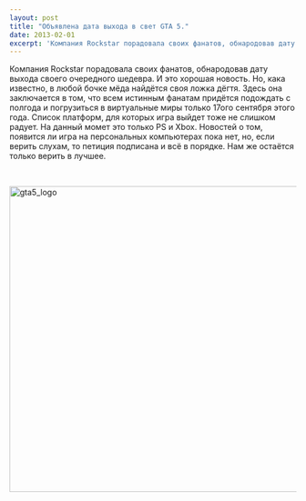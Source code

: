 ```yaml
---
layout: post
title: "Объявлена дата выхода в свет GTA 5."
date: 2013-02-01
excerpt: 'Компания Rockstar порадовала своих фанатов, обнародовав дату выхода своего очередного шедевра...'
---
```


Компания Rockstar порадовала своих фанатов, обнародовав дату выхода своего очередного шедевра. И это хорошая новость. Но, кака известно, в любой бочке мёда найдётся своя ложка дёгтя. Здесь она заключается в том, что всем истинным фанатам придётся подождать с полгода и погрузиться в виртуальные миры только 17ого сентября этого года. Список платформ, для которых игра выйдет тоже не слишком радует. На данный момет это только PS и Xbox. Новостей о том, появится ли игра на персональных компьютерах пока нет, но, если верить слухам, то петиция подписана и всё в порядке. Нам же остаётся только верить в лучшее.

&nbsp;

<a href="http://gamersoul.ru/%d0%be%d0%b1%d1%8a%d1%8f%d0%b2%d0%bb%d0%b5%d0%bd%d0%b0-%d0%b4%d0%b0%d1%82%d0%b0-%d0%b2%d1%8b%d1%85%d0%be%d0%b4%d0%b0-%d0%b2-%d1%81%d0%b2%d0%b5%d1%82-gta-5/gta5_logo/" rel="attachment wp-att-1086"><img class="wp-image-1086 aligncenter" alt="gta5_logo" src="http://gamersoul.ru/wp-content/uploads/2013/02/gta5_logo-1024x768.jpg" width="717" height="538" /></a>